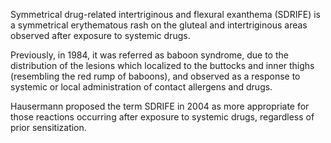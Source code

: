 Symmetrical drug-related intertriginous and flexural exanthema (SDRIFE) is a symmetrical erythematous rash on the gluteal and intertriginous areas observed after exposure to systemic drugs.

Previously, in 1984, it was referred as baboon syndrome, due to the distribution of the lesions which localized to the buttocks and inner thighs (resembling the red rump of baboons), and observed as a response to systemic or local administration of contact allergens and drugs.

Hausermann proposed the term SDRIFE in 2004 as more appropriate for those reactions occurring after exposure to systemic drugs, regardless of prior sensitization.